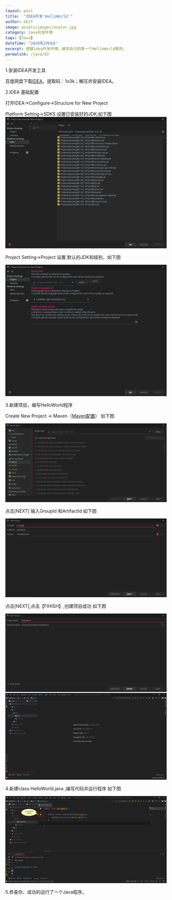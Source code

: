 ```yaml
---
layout: post
title:  "IDEA开发'HelloWorld'"
author: GEJT
image: assets/images/avatar.jpg
category: Java开发环境
tags: [Java]
dateTime: "2020年2月4日"
excerpt: 搭建idea开发环境，编写自己的第一个HelloWorld程序。
permalink: /java/02
---
```


1.安装IDEA开发工具

百度网盘下载[IDEA](https://pan.baidu.com/s/1DlJqix524msUbgQdQb48hw)，提取码：1o3k；解压并安装IDEA。

2.IDEA 基础配置

打开IDEA->Configure->Structure for New Project

Platform Setting->SDKS 设置已安装好的JDK,如下图
![Platform SDKS](/img/java/idea-platform-sdks.png)

Project Setting->Project  设置 默认的JDK和级别，如下图

![Platform SDKS](/img/java/idea-project-sdks.png)


3.新建项目，编写HelloWorld程序

Create New Project -> Maven（[Maven配置](https://www.cnblogs.com/zhangchengzi/p/9865100.html)） 如下图

![Platform SDKS](/img/java/idea-create-project-maven.png)

点击[NEXT] 输入GroupId 和ArtifactId 如下图

![Platform SDKS](/img/java/idea-create-project-maven1.png)

点击[NEXT],点击【FIHISH】,创建项目成功 如下图

![Platform SDKS](/img/java/idea-create-project-maven2.png)
![Platform SDKS](/img/java/idea-create-project-maven3.png)


4.新建class  HelloWorld.java ,编写代码并运行程序 如下图

![Platform SDKS](/img/java/idea-create-project-maven-run.png)


5.恭喜你，成功的运行了一个Java程序。







